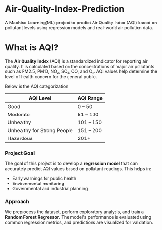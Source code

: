 # Air-Quality-Index-Prediction
A Machine Learning(ML) project to predict Air Quality Index (AQI) based on pollutant levels using regression models and real-world air pollution data.

# What is AQI?

The **Air Quality Index** (AQI) is a standardized indicator for reporting air quality. 
It is calculated based on the concentrations of major air pollutants such as PM2.5, PM10, NO₂, SO₂, CO, and O₃. AQI values help determine the level of health concern for the general public.

Below is the AQI categorization:

| AQI Level                     | AQI Range |
|------------------------------|------------|
| Good                         | 0 – 50     |
| Moderate                     | 51 – 100   |
| Unhealthy                    | 101 – 150  |
| Unhealthy for Strong People  | 151 – 200  |
| Hazardous                    | 201+       |


### Project Goal

The goal of this project is to develop a **regression model** that can accurately predict AQI values based on pollutant readings. 
This helps in:
 - Early warnings for public health
 - Environmental monitoring
 - Governmental and industrial planning

###  Approach

We preprocess the dataset, perform exploratory analysis, and train a **Random Forest Regressor**. The model's performance is evaluated using common regression metrics, and predictions are visualized for validation.

